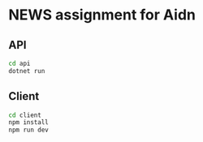 
# NEWS assignment for Aidn


## API
```bash
cd api
dotnet run
```

## Client

```bash
cd client
npm install
npm run dev
```